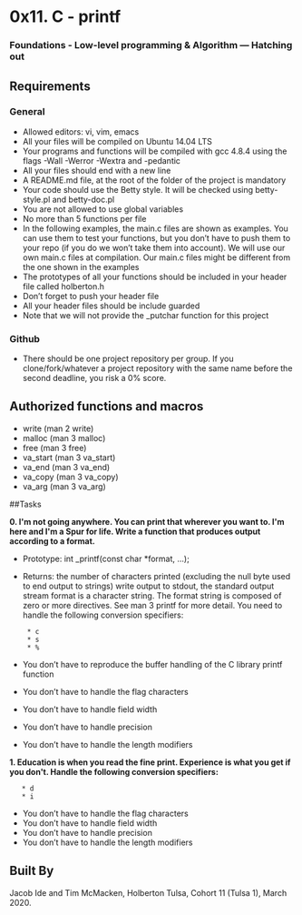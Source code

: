 # 0x11. C - printf
### Foundations - Low-level programming & Algorithm ― Hatching out

## **Requirements**
### General
* Allowed editors: vi, vim, emacs
* All your files will be compiled on Ubuntu 14.04 LTS
* Your programs and functions will be compiled with gcc 4.8.4 using the flags -Wall -Werror -Wextra and -pedantic
* All your files should end with a new line
* A README.md file, at the root of the folder of the project is mandatory
* Your code should use the Betty style. It will be checked using betty-style.pl and betty-doc.pl
* You are not allowed to use global variables
* No more than 5 functions per file
* In the following examples, the main.c files are shown as examples. You can use them to test your functions, but you don’t have to push them to your repo (if you do we won’t take them into account). We will use our own main.c files at compilation. Our main.c files might be different from the one shown in the examples
* The prototypes of all your functions should be included in your header file called holberton.h
* Don’t forget to push your header file
* All your header files should be include guarded
* Note that we will not provide the _putchar function for this project

### **Github**
* There should be one project repository per group. If you clone/fork/whatever a project repository with the same name before the second deadline, you risk a 0% score.



## **Authorized functions and macros**
* write (man 2 write)
* malloc (man 3 malloc)
* free (man 3 free)
* va_start (man 3 va_start)
* va_end (man 3 va_end)
* va_copy (man 3 va_copy)
* va_arg (man 3 va_arg)

##Tasks

**0. I'm not going anywhere. You can print that wherever you want to. I'm here and I'm a Spur for life. Write a function that produces output according to a format.**

* Prototype: int _printf(const char *format, ...);
* Returns: the number of characters printed (excluding the null byte used to end output to strings)
write output to stdout, the standard output stream
format is a character string. The format string is composed of zero or more directives. See man 3 printf for more detail. You need to handle the following conversion specifiers:

       * c
       * s
       * %

* You don’t have to reproduce the buffer handling of the C library printf function
* You don’t have to handle the flag characters
* You don’t have to handle field width
* You don’t have to handle precision
* You don’t have to handle the length modifiers


**1. Education is when you read the fine print. Experience is what you get if you don't.
Handle the following conversion specifiers:**

       * d
       * i

* You don’t have to handle the flag characters
* You don’t have to handle field width
* You don’t have to handle precision
* You don’t have to handle the length modifiers

## **Built By**
Jacob Ide and Tim McMacken, Holberton Tulsa, Cohort 11 (Tulsa 1), March 2020. 
